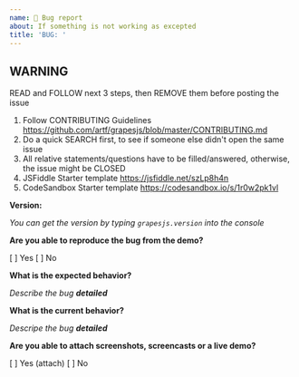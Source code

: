 ```yaml
---
name: 🐜 Bug report
about: If something is not working as excepted
title: 'BUG: '
---
```


## WARNING
READ and FOLLOW next 3 steps, then REMOVE them before posting the issue

1. Follow CONTRIBUTING Guidelines https://github.com/artf/grapesjs/blob/master/CONTRIBUTING.md
2. Do a quick SEARCH first, to see if someone else didn't open the same issue
3. All relative statements/questions have to be filled/answered, otherwise, the issue might be CLOSED
4. JSFiddle Starter template https://jsfiddle.net/szLp8h4n
5. CodeSandbox Starter template https://codesandbox.io/s/1r0w2pk1vl

**Version:**

*You can get the version by typing `grapesjs.version` into the console*

**Are you able to reproduce the bug from the demo?**

[ ] Yes
[ ] No

**What is the expected behavior?**

*Describe the bug **detailed***

**What is the current behavior?**

*Descripe the bug **detailed***

**Are you able to attach screenshots, screencasts or a live demo?**

[ ] Yes (attach)
[ ] No